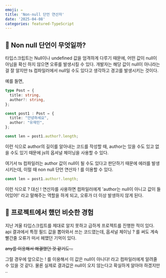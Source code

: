```yaml
---
emoji: ✏️
title: 'Non-null 단언 연산자'
date: '2025-04-08'
categories: featured-TypeScript
---
```


## 📌 Non null 단언이 무엇일까?
타입스크립트는 Null이나 undefined 값을 엄격하게 다루기 때문에, 어떤 값이 null이 아님을 확신 하지 않으면 오류를 발생시킬 수 있다.
개발자는 해당 값이 null이 아니라는 걸 잘 알지만 ts 컴파일러에서 null일 수도 있다고 생각하고 경고를 발생시키는 것이다.

예를 들면,
```ts
type Post = {
  title: string,
  author?: string,
};

const post1 : Post = {
  title: "안녕하세요",
  author: "유재민",
};

const len = post1.author?.length;
```
이런 식으로 author의 길이를 알아내는 코드를 작성할 때, author는 있을 수도 있고 없을 수도 있기 때문에 js의 옵셔널 체이닝을 사용할 수 있다. 

여기서 ts 컴파일러는 author 값이 null이 될 수도 있다고 판단하기 때문에 에러를 발생시키는데, 이럴 때 non null 단언 연산자 ! 를 이용할 수 있다.

```ts
const len = post1.author!.length;
```

이런 식으로 ? 대신 ! 연산자를 사용하면 컴파일러에게 'author는 null이 아니고 값이 들어있어!' 라고 말해주는 역할을 하게 되고, 오류가 더 이상 발생하지 않게 된다.

## 📝 프로젝트에서 했던 비슷한 경험
지난 겨울 타입스크립트를 제대로 알지 못하고 급하게 프로젝트를 진행한 적이 있다. api 결과에서 특정 필드 값을 뽑아와서 쓰는 코드였는데, 옵셔널 체이닝 ? 를 써도 계속 빨간줄 오류가 떠서 헤맸던 기억이 있다.

~~any를 이용해서 해결했던 것 같기도 ..~~

그럴 경우에 앞으로는 ! 를 이용해서 이 값은 null이 아니다! 라고 컴파일러에게 알려줄 수 있을 것 같다. 물론 실제로 결과값은 null이 오지 않는다고 확실하게 알아야 하겠지만 ..

```toc
```